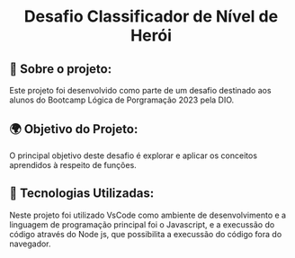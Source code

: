 <h1 align=center>Desafio Classificador de Nível de Herói</h1>

## 🧠 Sobre o projeto:
Este projeto foi desenvolvido como parte de um desafio destinado aos alunos do Bootcamp Lógica de Porgramação 2023 pela DIO.

## 🌍 Objetivo do Projeto:
O principal objetivo deste desafio é explorar e aplicar os conceitos aprendidos à respeito de funções.

## 📱 Tecnologias Utilizadas:
Neste projeto foi utilizado VsCode como ambiente de desenvolvimento e a linguagem de programação principal foi o Javascript, e a execussão do código através do Node js, que possibilita a execussão do código fora do navegador.

